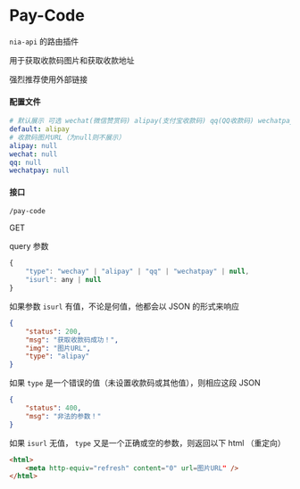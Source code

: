 # Pay-Code

`nia-api` 的路由插件

用于获取收款码图片和获取收款地址

强烈推荐使用外部链接

#### 配置文件

```yaml
# 默认展示 可选 wechat(微信赞赏码) alipay(支付宝收款码) qq(QQ收款码) wechatpay(微信收款码)
default: alipay
# 收款码图片URL（为null则不展示）
alipay: null
wechat: null
qq: null
wechatpay: null
```

#### 接口

`/pay-code`

GET

query 参数

```js
{
	"type": "wechay" | "alipay" | "qq" | "wechatpay" | null,
    "isurl": any | null
}
```

如果参数 `isurl` 有值，不论是何值，他都会以 JSON 的形式来响应

```json
{
    "status": 200,
    "msg": "获取收款码成功！",
    "img": "图片URL",
    "type": "alipay"
}
```

如果 `type` 是一个错误的值（未设置收款码或其他值），则相应这段 JSON

```json
{
    "status": 400,
    "msg": "非法的参数！"
}
```

如果 `isurl` 无值， `type` 又是一个正确或空的参数，则返回以下 html （重定向）

```html
<html>
    <meta http-equiv="refresh" content="0" url=图片URL" />
</html>
```

